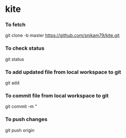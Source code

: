 # kite

### To fetch 
git clone -b master https://github.com/snikam79/kite.git

### To check status
git status

### To add updated file from local workspace to git
git add <file-path>

### To commit file from local workspace to git
git commit -m "<some meaningful message>
  
### To push changes
git push origin

